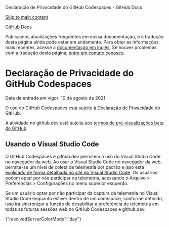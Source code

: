 Declaração de Privacidade do GitHub Codespaces - GitHub Docs

[Skip to main content](#main-content)

[](/pt)[GitHub Docs](/pt)

Publicamos atualizações frequentes em nossa documentação, e a tradução desta página ainda pode estar em andamento. Para obter as informações mais recentes, acesse a [documentação em inglês](/en). Se houver problemas com a tradução desta página, [entre em contato conosco](https://github.com/contact?form[subject]=translation%20issue%20on%20docs.github.com&form[comments]=).

Declaração de Privacidade do GitHub Codespaces
==========

Data de entrada em vigor: 10 de agosto de 2021

O uso do GitHub Codespaces está sujeito à [Declaração de Privacidade](/pt/github/site-policy/github-privacy-statement) do GitHub.

A atividade no github.dev está sujeita aos [termos de pré-visualizações beta do GitHub](/pt/github/site-policy/github-terms-of-service#j-beta-previews)

[](#using-visual-studio-code)Usando o Visual Studio Code
----------

O GitHub Codespaces e github.dev permitem o uso do Visual Studio Code no navegador da web. Ao usar o Visual Studio Code no navegador da web, permite-se um nível de coleta de telemetria por padrão e isso está [explicado de forma detalhada no site do Visual Studio Code](https://code.visualstudio.com/docs/getstarted/telemetry). Os usuários podem optar por não participar da telemetria, acessando o Arquivo \> Preferências \> Configurações no menu superior esquerdo.

Se um usuário optar por não participar da captura da telemetria no Visual Studio Code enquanto estiver dentro de um codespace, conforme definido, isso irá sincronizar a função de desabilitar a preferência de telemetria em todas as futuras sessões web no GitHub Codespaces e github.dev.

{"resolvedServerColorMode":"day"}
